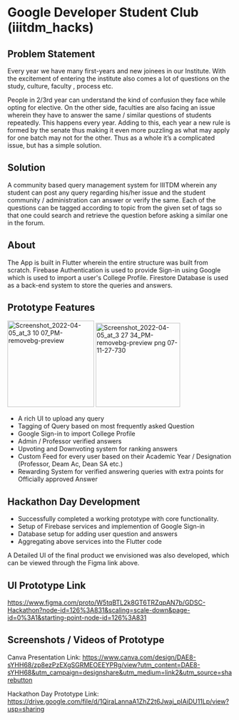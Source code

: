 # Google Developer Student Club (iiitdm_hacks)

## Problem Statement

Every year we have many first-years and new joinees in our Institute. With the excitement of entering the institute also comes a lot of questions on the study, culture, faculty , process etc. 

People in 2/3rd year can understand the kind of confusion they face while opting for elective.
On the other side, faculties are also facing an issue wherein they have to answer the same / similar questions of students repeatedly. This happens every year. Adding to this, each year a new rule is formed by the senate thus making it even more puzzling as what may apply for one batch may not for the other. Thus as a whole it’s a complicated issue, but has a simple solution.

## Solution

A community based query management system for IIITDM wherein any student can post any query regarding his/her issue and the student community / administration can answer or verify the same. Each of the questions can be tagged according to topic from the given set of tags so that one could search and retrieve the question before asking a similar one in the forum.

## About

The App is built in Flutter wherein the entire structure was built from scratch. Firebase Authentication is used to provide Sign-in using Google which is used to import a user's College Profile. Firestore Database is used as a back-end system to store the queries and answers.

## Prototype Features
<img width="194" alt="Screenshot_2022-04-05_at_3 10 07_PM-removebg-preview" src="https://user-images.githubusercontent.com/67387709/161899673-3f57256f-ef76-4aab-8207-4450356344c9.png">

<img width="189" alt="Screenshot_2022-04-05_at_3 27 34_PM-removebg-preview png 07-11-27-730" src="https://user-images.githubusercontent.com/67387709/161899863-94f05369-45e8-47c8-b0bc-0261b3c27653.png">

- A rich UI to upload any query
- Tagging of Query based on most frequently asked Question
- Google Sign-in to import College Profile
- Admin / Professor verified answers
- Upvoting and Downvoting system for ranking answers
- Custom Feed for every user based on their Academic Year / Designation (Professor, Deam Ac, Dean SA etc.)
- Rewarding System for verified answering queries with extra points for Officially approved Answer

## Hackathon Day Development
- Successfully completed a working prototype with core functionality. 
- Setup of Firebase services and implemention of Google Sign-in
- Database setup for adding user question and answers
- Aggregating above services into the Flutter code

A Detailed UI of the final product we envisioned was also developed, which can be viewed through the Figma link above.

## UI Prototype Link
https://www.figma.com/proto/W5tqBTL2k8GT6TRZqpAN7b/GDSC-Hackathon?node-id=126%3A831&scaling=scale-down&page-id=0%3A1&starting-point-node-id=126%3A831

## Screenshots / Videos of Prototype
Canva Presentation Link: https://www.canva.com/design/DAE8-sYHH68/zp8ezPzEXgSGRMEOEEYPRg/view?utm_content=DAE8-sYHH68&utm_campaign=designshare&utm_medium=link2&utm_source=sharebutton

Hackathon Day Prototype Link: https://drive.google.com/file/d/1QiraLannaA1ZhZ2t6Jwaj_pIAiDU11Lp/view?usp=sharing

